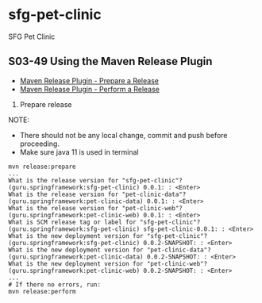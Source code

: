 # sfg-pet-clinic

SFG Pet Clinic

## S03-49 Using the Maven Release Plugin

* [Maven Release Plugin - Prepare a Release](https://maven.apache.org/maven-release/maven-release-plugin/examples/prepare-release.html)
* [Maven Release Plugin - Perform a Release](https://maven.apache.org/maven-release/maven-release-plugin/examples/perform-release.html)

1. Prepare release

NOTE: 
- There should not be any local change, commit and push before proceeding.
- Make sure java 11 is used in terminal

```
mvn release:prepare
...
What is the release version for "sfg-pet-clinic"? (guru.springframework:sfg-pet-clinic) 0.0.1: : <Enter>
What is the release version for "pet-clinic-data"? (guru.springframework:pet-clinic-data) 0.0.1: : <Enter>
What is the release version for "pet-clinic-web"? (guru.springframework:pet-clinic-web) 0.0.1: : <Enter>
What is SCM release tag or label for "sfg-pet-clinic"? (guru.springframework:sfg-pet-clinic) sfg-pet-clinic-0.0.1: : <Enter>
What is the new deployment version for "sfg-pet-clinic"? (guru.springframework:sfg-pet-clinic) 0.0.2-SNAPSHOT: : <Enter>
What is the new deployment version for "pet-clinic-data"? (guru.springframework:pet-clinic-data) 0.0.2-SNAPSHOT: : <Enter>
What is the new deployment version for "pet-clinic-web"? (guru.springframework:pet-clinic-web) 0.0.2-SNAPSHOT: : <Enter>
...
# If there no errors, run:
mvn release:perform
```
